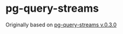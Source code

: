 # pg-query-streams

Originally based on [pg-query-streams v.0.3.0](https://github.com/brianc/node-pg-copy-streams/tree/v0.3.0)
